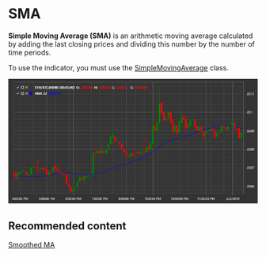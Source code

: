 # SMA

**Simple Moving Average (SMA)** is an arithmetic moving average calculated by adding the last closing prices and dividing this number by the number of time periods. 

To use the indicator, you must use the [SimpleMovingAverage](../api/StockSharp.Algo.Indicators.SimpleMovingAverage.html) class. 

![IndicatorSimpleMovingAverage](../images/IndicatorSimpleMovingAverage.png)

## Recommended content

[Smoothed MA](IndicatorSmoothedMovingAverage.md)
